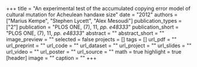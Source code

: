 +++
title = "An experimental test of the accumulated copying error model of cultural mutation for Acheulean handaxe size"
date = "2012"
authors = ["Marius Kempe", "Stephen Lycett", "Alex Mesoudi"]
publication_types = ["2"]
publication = "PLOS ONE, (7), 11, _pp. e48333_"
publication_short = "PLOS ONE, (7), 11, _pp. e48333_"
abstract = ""
abstract_short = ""
image_preview = ""
selected = false
projects = []
tags = []
url_pdf = ""
url_preprint = ""
url_code = ""
url_dataset = ""
url_project = ""
url_slides = ""
url_video = ""
url_poster = ""
url_source = ""
math = true
highlight = true
[header]
image = ""
caption = ""
+++
